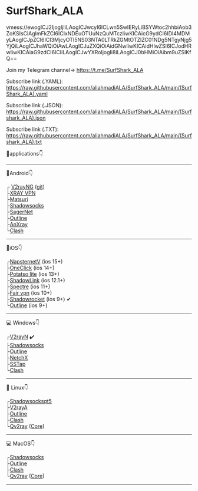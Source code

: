 # SurfShark_ALA
vmess://ewogICJ2IjogIjIiLAogICJwcyI6ICLwn5SwIERyLiBSYWtoc2hhbiAob3ZoKSIsCiAgImFkZCI6ICIxNDEuOTUuNzQuMTczIiwKICAicG9ydCI6IDI4MDMyLAogICJpZCI6ICI3MjcyOTI5NS03NTA0LTRkZGMtOTZlZC01NDg5NTgyNjg5YjQiLAogICJhaWQiOiAwLAogICJuZXQiOiAidGNwIiwKICAidHlwZSI6ICJodHRwIiwKICAiaG9zdCI6ICIiLAogICJwYXRoIjogIi8iLAogICJ0bHMiOiAibm9uZSIKfQ==

Join my Telegram channel-> https://t.me/SurfShark_ALA

Subscribe link (.YAML): 
     https://raw.githubusercontent.com/aliahmadiALA/SurfShark_ALA/main/(SurfShark_ALA).yaml

Subscribe link (.JSON): https://raw.githubusercontent.com/aliahmadiALA/SurfShark_ALA/main/(Surfshark_ALA).json

Subscribe link (.TXT):  
https://raw.githubusercontent.com/aliahmadiALA/SurfShark_ALA/main/(Surfshark_ALA).txt

🔰applications👇

----------------------------------------------------------------------------------------------------                                                                                                   
📱Android👇
 
┌ [V2rayNG](https://play.google.com/store/apps/details?id=com.v2ray.ang)  ([git](https://github.com/2dust/v2rayNG/releases))                   
├[XRAY VPN](https://play.google.com/store/apps/details?id=vpn.v2ray.xray)                                                                     
├[Matsuri](https://github.com/MatsuriDayo/Matsuri/releases)                                                                                   
├[Shadowsocks](https://play.google.com/store/apps/details?id=com.github.shadowsocks)                                                           
├[SagerNet](https://play.google.com/store/apps/details?id=io.nekohasekai.sagernet&gl)                                                         
├[Outline](https://play.google.com/store/apps/details?id=org.outline.android.client)                                                           
├[AnXray](https://t.me/SagerNetApks/923)                                                                                                       
└[Clash](https://play.google.com/store/apps/details?id=com.github.kr328.clash)
 

----------------------------------------------------------------------------------------------------                                                                                                                                             

📱iOS👇
 
┌[NapsternetV](https://apps.apple.com/us/app/napsternetv/id1629465476) (ios 15+)                                                                 
├[OneClick](https://apps.apple.com/us/app/oneclick-safe-easy-fast/id1545555197) (ios 14+)                                                       
├[Potatso lite](https://apps.apple.com/us/app/potatso-lite/id1239860606) (ios 13+)                                                               
├[ShadowLink](https://apps.apple.com/us/app/shadowlink-shadowsocks-vpn/id1439686518) (ios 12.1+)                                                 
├[Spectre](https://apps.apple.com/us/app/spectre-vpn/id1508712998) (ios 11+)                                                                     
├[Fair vpn](https://apps.apple.com/us/app/fair-vpn/id1533873488) (ios 10+)                                                                       
├[Shadowrocket](https://apps.apple.com/us/app/shadowrocket/id932747118) (ios 9+) ✔                                                               
└[Outline](https://apps.apple.com/us/app/outline-app/id1356177741) (ios 9+)                                                                     

---------------------------------------------------------------------------------------------------- 
 
💻 Windows👇
 
┌[V2rayN](https://github.com/2dust/v2rayN/releases/download/5.37/v2rayN-Core.zip) ✔️                                                           
├[Shadowsocks](https://github.com/shadowsocks/shadowsocks-windows/releases/download/4.4.1.0/Shadowsocks-4.4.1.0.zip)                         
├[Outline](https://raw.githubusercontent.com/Jigsaw-Code/outline-releases/master/client/stable/Outline-Client.exe)                           
├[NetchX](https://github.com/netchx/netch/releases/download/1.9.7/Netch.7z)                                                                   
├[SSTap](https://github.com/mayunbaba2/SSTap-beta-setup/raw/master/SSTap-beta-setup-1.1.0.1.exe.7z)                                           
└[Clash](https://github.com/Fndroid/clash_for_windows_pkg/releases/download/0.20.5/Clash.for.Windows.Setup.0.20.5.arm64.exe)                 

----------------------------------------------------------------------------------------------------

🐧 Linux👇
 
┌[Shadowsocksqt5](https://github.com/shadowsocks/shadowsocks-qt5/wiki/Installation)  
├[V2rayA](https://github.com/v2rayA/v2rayA/releases)                                                                     
├[Outline](https://raw.githubusercontent.com/Jigsaw-Code/outline-releases/master/client/stable/Outline-Client.AppImage)                   
├[Clash](https://github.com/Fndroid/clash_for_windows_pkg/releases/download/0.20.7/Clash.for.Windows-0.20.7-x64-linux.tar.gz)                   
└[Qv2ray](https://github.com/Qv2ray/Qv2ray/releases) ([Core](https://github.com/v2fly/v2ray-core/releases/)) 
                    

----------------------------------------------------------------------------------------------------
 
💻 MacOS👇
 
┌[Shadowsocks](https://github.com/shadowsocks/ShadowsocksX-NG/releases/download/v1.9.4/ShadowsocksX-NG.1.9.4.zip)                 
├[Outline](https://apps.apple.com/us/app/outline-app/id1356177741)                  
├[Clash](https://github.com/Fndroid/clash_for_windows_pkg/releases/download/0.19.5/Clash.for.Windows-0.19.5.dmg)                 
└[Qv2ray](https://github.com/Qv2ray/Qv2ray/releases) ([Core](https://github.com/XTLS/Xray-core/releases))                
                           
---------------------------------------------------------------------------------------------------- 
